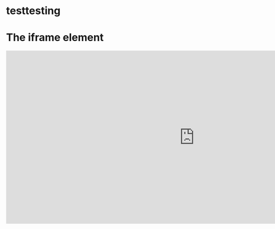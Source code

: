 # testtesting

<html>
<body>

<h1>The iframe element</h1>

<iframe
  src="https://carbon.now.sh/embed?bg=rgba%28248%2C231%2C28%2C1%29&t=blackboard&wt=none&l=python&width=680&ds=false&dsyoff=20px&dsblur=68px&wc=true&wa=true&pv=56px&ph=56px&ln=false&fl=1&fm=Fira+Code&fs=14px&lh=152%25&si=false&es=2x&wm=false&code=import%2520tensorflow%2520as%2520tf%250Aimport%2520cv2%250Aimport%2520numpy%2520as%2520np%250A%250A%2523%2520%25E8%25AF%25BB%25E5%258F%2596%25E5%259B%25BE%25E5%2583%258F%250Aimage%2520%253D%2520cv2.imread%28%2522image.png%2522%29%250A%250A%2523%2520%25E5%25B0%2586%25E5%259B%25BE%25E5%2583%258F%25E8%25BD%25AC%25E6%258D%25A2%25E4%25B8%25BA%25E5%259B%259B%25E7%25BB%25B4%25E5%25BC%25A0%25E9%2587%258F%250Aimage%2520%253D%2520np.expand_dims%28image%252C%25200%29%250A%250A%2523%2520%25E5%258A%25A0%25E8%25BD%25BD%25E9%25A2%2584%25E5%2585%2588%25E8%25AE%25AD%25E7%25BB%2583%25E5%25A5%25BD%25E7%259A%2584%25E6%25A8%25A1%25E5%259E%258B%252C%25E5%258F%25AF%25E4%25BB%25A5%25E5%2588%25B0https%253A%252F%252Fgithub.com%252Ftensorflow%252Fmodels%252Fblob%252Fmaster%252Fresearch%252Fobject_detection%252Fg3doc%252Ftf2_detection_zoo.md%25E9%2587%258C%25E6%2589%25BE%250Amodel%2520%253D%2520tf.saved_model.load%28%2522example%2522%29%250A%250A%250A%2523%2520%25E6%25A3%2580%25E6%25B5%258B%25E5%259B%25BE%25E5%2583%258F%25E4%25B8%25AD%25E7%259A%2584%25E4%25BA%25BA%250Apredictions%2520%253D%2520model%28image%29%250A%250A%2523%2520%25E8%258E%25B7%25E5%258F%2596%25E6%25A3%2580%25E6%25B5%258B%25E5%2588%25B0%25E7%259A%2584%25E4%25BA%25BA%25E7%259A%2584%25E4%25BD%258D%25E7%25BD%25AE%250Aboxes%2520%253D%2520predictions%255B%2522detection_boxes%2522%255D%255B0%255D%250A%250A%2523%2520%25E5%259C%25A8%25E5%258E%259F%25E5%259B%25BE%25E5%2583%258F%25E4%25B8%258A%25E7%25BB%2598%25E5%2588%25B6%25E7%259F%25A9%25E5%25BD%25A2%25E6%25A1%2586%250Afor%2520box%2520in%2520boxes%253A%250A%2520%2520%2520%2520ymin%252C%2520xmin%252C%2520ymax%252C%2520xmax%2520%253D%2520box%250A%2520%2520%2520%2520x%252C%2520y%252C%2520w%252C%2520h%2520%253D%2520xmin%2520*%2520image.shape%255B1%255D%252C%2520ymin%2520*%2520image.shape%255B0%255D%252C%2520%28xmax%2520-%2520xmin%29%2520*%2520image.shape%255B1%255D%252C%2520%28ymax%2520-%2520ymin%29%2520*%2520image.shape%255B0%255D%250A%2520%2520%2520%2520cv2.rectangle%28image%252C%2520%28int%28x%29%252C%2520int%28y%29%29%252C%2520%28int%28x%2520%252B%2520w%29%252C%2520int%28y%2520%252B%2520h%29%29%252C%2520%2836%252C%2520255%252C%252012%29%252C%25202%29%250A%250A%2523%2520%25E5%259C%25A8%25E5%259B%25BE%25E5%2583%258F%25E4%25B8%25AD%25E6%2598%25BE%25E7%25A4%25BA%25E7%259B%25AE%25E6%25A0%2587%25E6%2595%25B0%25E9%2587%258F%250Acv2.putText%28image%252C%2520f%2522Objects%253A%2520%257Blen%28boxes%29%257D%2522%252C%2520%2810%252C%252025%29%252C%2520cv2.FONT_HERSHEY_SIMPLEX%252C%25200.7%252C%2520%2836%252C%2520255%252C%252012%29%252C%25202%29%250A%250A%2523%2520%25E4%25BF%259D%25E5%25AD%2598%25E5%25B9%25B6%25E6%2598%25BE%25E7%25A4%25BA%25E5%259B%25BE%25E5%2583%258F%250Acv2.imwrite%28%2522image_detected.png%2522%252C%2520image%29%250Acv2.imshow%28%2522Image%2522%252C%2520image%29%250Acv2.waitKey%280%29%250A"
  style="width: 1024px; height: 473px; border:0; transform: scale(1); overflow:hidden;"
  sandbox="allow-scripts allow-same-origin">
</iframe>
</body>
</html>
